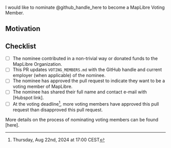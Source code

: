 I would like to nominate @github_handle_here to become a MapLibre Voting Member.

## Motivation

<!-- Explain here why you believe @github_handle_here should be a voting member. -->

## Checklist

- [ ] The nominee contributed in a non-trivial way or donated funds to the MapLibre Organization.
- [ ] This PR updates `VOTING_MEMBERS.md` with the GitHub handle and current employer (when applicable) of the nominee.
- [ ] The nominee has approved the pull request to indicate they want to be a voting member of MapLibre.
- [ ] The nominee has shared their full name and contact e-mail with [Hubspot link].
- [ ] At the voting deadline[^1], more voting members have approved this pull request than disapproved this pull request.

More details on the process of nominating voting members can be found [here].

[^1]: Thursday, Aug 22nd, 2024 at 17:00 CEST